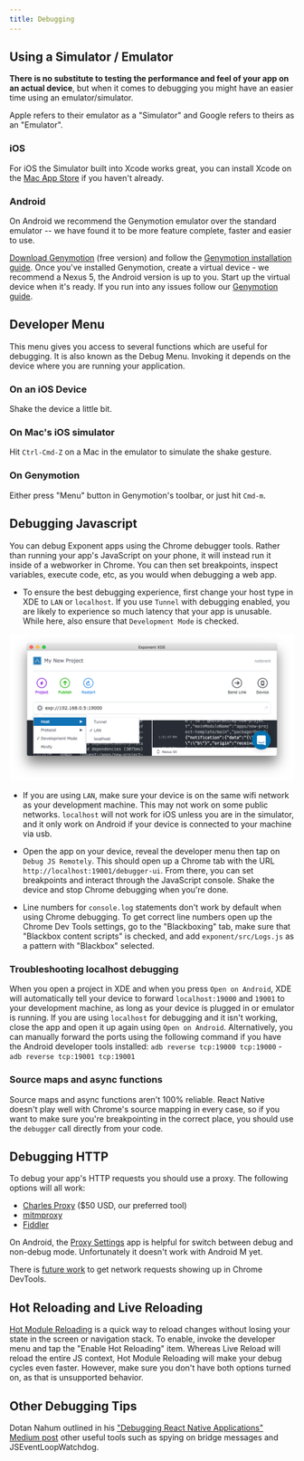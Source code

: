 ```yaml
---
title: Debugging
---
```


## Using a Simulator / Emulator

**There is no substitute to testing the performance and feel of your app on an actual device**, but when it comes to debugging you might have an easier time using an emulator/simulator.

Apple refers to their emulator as a "Simulator" and Google refers to theirs as an "Emulator".

### iOS

For iOS the Simulator built into Xcode works great, you can install Xcode on the [Mac App Store](https://itunes.apple.com/us/app/xcode/id497799835?mt=12) if you haven't already.

### Android

On Android we recommend the Genymotion emulator over the standard emulator -- we have found it to be more feature complete, faster and easier to use.

[Download Genymotion](https://www.genymotion.com/fun-zone/) (free version) and follow the [Genymotion installation guide](https://docs.genymotion.com/Content/01_Get_Started/Installation.htm). Once you've installed Genymotion, create a virtual device - we recommend a Nexus 5, the Android version is up to you. Start up the virtual device when it's ready. If you run into any issues follow our [Genymotion guide](../.html#genymotion).

## Developer Menu

This menu gives you access to several functions which are useful for debugging.
It is also known as the Debug Menu.
Invoking it depends on the device where you are running your application.

### On an iOS Device

Shake the device a little bit.

### On Mac's iOS simulator

Hit `Ctrl-Cmd-Z` on a Mac in the emulator to simulate the shake gesture.

### On Genymotion

Either press "Menu" button in Genymotion's toolbar, or just hit `Cmd-m`.

## Debugging Javascript

You can debug Exponent apps using the Chrome debugger tools. Rather than running your app's JavaScript on your phone, it will instead run it inside of a webworker in Chrome. You can then set breakpoints, inspect variables, execute code, etc, as you would when debugging a web app.

-   To ensure the best debugging experience, first change your host type in XDE to `LAN` or `localhost`. If you use `Tunnel` with debugging enabled, you are likely to experience so much latency that your app is unusable. While here, also ensure that `Development Mode` is checked.

[![](./debugging-host.png)](/_images/debugging-host.png)

-   If you are using `LAN`, make sure your device is on the same wifi network as your development machine. This may not work on some public networks. `localhost` will not work for iOS unless you are in the simulator, and it only work on Android if your device is connected to your machine via usb.

-   Open the app on your device, reveal the developer menu then tap on `Debug JS Remotely`. This should open up a Chrome tab with the URL `http://localhost:19001/debugger-ui`. From there, you can set breakpoints and interact through the JavaScript console. Shake the device and stop Chrome debugging when you're done.

-   Line numbers for `console.log` statements don't work by default when using Chrome debugging. To get correct line numbers open up the Chrome Dev Tools settings, go to the "Blackboxing" tab, make sure that "Blackbox content scripts" is checked, and add `exponent/src/Logs.js` as a pattern with "Blackbox" selected.

### Troubleshooting localhost debugging

When you open a project in XDE and when you press `Open on Android`, XDE will automatically tell your device to forward `localhost:19000` and `19001` to your development machine, as long as your device is plugged in or emulator is running. If you are using `localhost` for debugging and it isn't working, close the app and open it up again using `Open on Android`. Alternatively, you can manually forward the ports using the following command if you have the Android developer tools installed: `adb reverse tcp:19000 tcp:19000` - `adb reverse tcp:19001 tcp:19001`

### Source maps and async functions

Source maps and async functions aren't 100% reliable. React Native doesn't play well with Chrome's source mapping in every case, so if you want to make sure you're breakpointing in the correct place, you should use the `debugger` call directly from your code.

## Debugging HTTP

To debug your app's HTTP requests you should use a proxy. The following options will all work:

-   [Charles Proxy](https://www.charlesproxy.com/documentation/configuration/browser-and-system-configuration/) ($50 USD, our preferred tool)
-   [mitmproxy](https://medium.com/@rotxed/how-to-debug-http-s-traffic-on-android-7fbe5d2a34#.hnhanhyoz)
-   [Fiddler](http://www.telerik.com/fiddler)

On Android, the [Proxy Settings](https://play.google.com/store/apps/details?id=com.lechucksoftware.proxy.proxysettings) app is helpful for switch between debug and non-debug mode. Unfortunately it doesn't work with Android M yet.

There is [future work](https://github.com/facebook/react-native/issues/934) to get network requests showing up in Chrome DevTools.

## Hot Reloading and Live Reloading

[Hot Module Reloading](http://facebook.github.io/react-native/blog/2016/03/24/introducing-hot-reloading.html) is a quick way to reload changes without losing your state in the screen or navigation stack. To enable, invoke the developer menu and tap the "Enable Hot Reloading" item. Whereas Live Reload will reload the entire JS context, Hot Module Reloading will make your debug cycles even faster. However, make sure you don't have both options turned on, as that is unsupported behavior.

## Other Debugging Tips

Dotan Nahum outlined in his ["Debugging React Native Applications" Medium post](https://medium.com/reactnativeacademy/debugging-react-native-applications-6bff3f28c375) other useful tools such as spying on bridge messages and JSEventLoopWatchdog.
